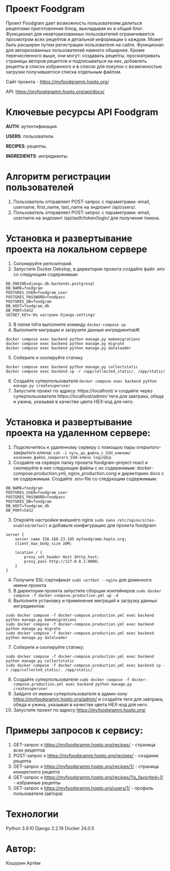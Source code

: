 # Проект Foodgram
Проект Foodgram дает возможность пользователям делиться рецептами приготовления блюд, выкладывая их в общий блог.
Функционал для неавторизованных пользователей ограничивается просмотром всех рецептов и детальной информации о каждом. Может быть расширен путем регистрации пользователя на сайте.
Функционал для авторизованных пользователей намного обширнее. Кроме перечисленного выше, они могут: создавать рецепты, просматривать страницы авторов рецептов и подписываться на них, добавлять рецепты в список избранного и в список для покупок с возможностью загрузки получившегося списка отдельным файлом.

Сайт проекта - https://myfoodgramm.hopto.org/

API: https://myfoodgramm.hopto.org/api/docs/

# Ключевые ресурсы API Foodgram
**AUTH**: аутентификация.

**USERS**: пользователи.

**RECIPES**: рецепты.

**INGREDIENTS**: ингредиенты.

# Алгоритм регистрации пользователей
1. Пользователь отправляет POST-запрос с параметрами: email, username, first_name, last_name на эндпоинт /api/users/.
2. Пользователь отправляет POST-запрос с параметрами: email, username на эндпоинт /api/auth/token/login/ для получения токена.

# Установка и развертывание проекта на локальном сервере
1. Склонируйте репозиторий. 
2. Запустите Docker Dekstop, в директории проекта создайте файл .env со следующим содержимым:
```
DB_ENGINE=django.db.backends.postgresql
DB_NAME=foodgram
POSTGRES_USER=foodgram_user
POSTGRES_PASSWORD=foodpass
POSTGRES_DB=foodgram
DB_HOST=foodgram_db
DB_PORT=5432
SECRET_KEY='Из настроек Django-settings'
```
3. В папке infra выполните команду `docker-compose up`
4. Выполните миграции и загрузите данные ингредиентовЖ
```
docker compose exec backend python manage.py makemigrations
docker compose exec backend python manage.py migrate
docker compose exec backend python manage.py dataloader
```
5. Соберите и скопируйте статику
```
docker compose exec backend python manage.py collectstatic
docker compose exec backend cp -r /app/collected_static/. /app/static/
```
6. Создайте суперпользователя `docker compose exec backend python manage.py createsuperuser`
7. Запустите проект по адресу: https://localhost/ и создайте через суперпользователя https://localhost/admin/ теги для завтрака, обеда и ужина, указывая в качестве цвета HEX-код для него.

# Установка и развертывание проекта на удаленном сервере:
1. Подключитесь к удаленному серверу с помощью пары открытого-закрытого ключа: `ssh -i путь_до_файла_с_SSH_ключом/название_файла_закрытого_SSH-ключа login@ip`
2. Создайте на сервере папку проекта foodgram-project-react и скопируйте в нее следующие файлы с их содержимым: docker-compose.production.yml, nginx_production.cong и директорию docs с ее содержимым. Создайте .env-file со следующим содержимым:
```
DB_NAME=foodgram
POSTGRES_USER=foodgram_user
POSTGRES_PASSWORD=foodpass
POSTGRES_DB=foodgram
DB_HOST=foodgram_db
DB_PORT=5432
```
3. Откройте настройки внешнего nginx `sudo nano /etc/nginx/sites-enabled/default` и добавьте конфигурацию для проекта foodgram:
```
server {
    server_name 158.160.23.185 myfoodgramm.hopto.org;
    client_max_body_size 20M;

    location / {
        proxy_set_header Host $http_host;
        proxy_pass http://127.0.0.1:8000;
    }
}
```
4. Получите SSL-сертификат `sudo certbot --nginx` для доменного имени проекта
5. В директории проекта запустите сборщик контейнеров `sudo docker compose -f docker-compose.production.yml up -d`
6. Выполните установку и применение миграций и загрузку данных ингредиентов:
```
sudo docker compose -f docker-compose.production.yml exec backend python manage.py makemigrations
sudo docker compose -f docker-compose.production.yml exec backend python manage.py migrate
sudo docker compose -f docker-compose.production.yml exec backend python manage.py dataloader
```
7. Соберите и скопируйте статику:
```
sudo docker compose -f docker-compose.production.yml exec backend python manage.py collectstatic
sudo docker compose -f docker-compose.production.yml exec backend cp -r /app/collected_static/. /app/static/
```
8. Создайте суперпользователя `sudo docker compose -f docker-compose.production.yml exec backend python manage.py createsuperuser`
9. Зайдите от имени суперпользователя в админ-зону https://myfoodgramm.hopto.org/admin/ и создайте теги для завтрака, обеда и ужина, указывая в качестве цвета HEX-код для него.
10. Запустите проект по адресу https://myfoodgramm.hopto.org/

# Примеры запросов к сервису:
1. GET-запрос к https://myfoodgramm.hopto.org/recipes/ - страница всех рецептов
2. POST-запрос к https://myfoodgramm.hopto.org/recipes/ - создание рецепта
3. GET-запрос к https://myfoodgramm.hopto.org/recipes/1/ - страница конкретного рецепта
4. GET-запрос к https://myfoodgramm.hopto.org/recipes/?is_favorited=1/ - избранные рецепты
5. GET-запрос к https://myfoodgramm.hopto.org/users/1/ - профиль пользователя (автора)

# Технологии
Python 3.9.10
Django 2.2.19
Docker 24.0.5

# Автор:
Кошурин Артём
